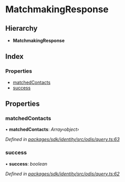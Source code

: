 # MatchmakingResponse

## Hierarchy

* **MatchmakingResponse**

## Index

### Properties

* [matchedContacts]()
* [success]()

## Properties

### matchedContacts

• **matchedContacts**: _Array‹object›_

_Defined in_ [_packages/sdk/identity/src/odis/query.ts:63_](https://github.com/celo-org/celo-monorepo/blob/master/packages/sdk/identity/src/odis/query.ts#L63)

### success

• **success**: _boolean_

_Defined in_ [_packages/sdk/identity/src/odis/query.ts:62_](https://github.com/celo-org/celo-monorepo/blob/master/packages/sdk/identity/src/odis/query.ts#L62)


